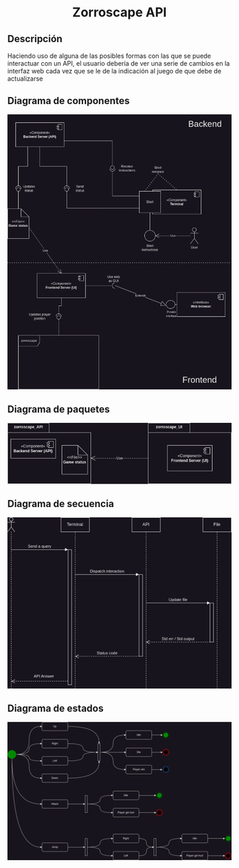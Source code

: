 <h1 align="center">Zorroscape API</h1>

## Descripción

Haciendo uso de alguna de las posibles formas con las que se puede interactuar con un API,
el usuario debería de ver una serie de cambios en la interfaz web cada vez que se le de la
indicación al juego de que debe de actualizarse

## Diagrama de componentes

<p align="center">
  <img
    src="./.assets/zorrospace-Components.drawio.png"
    alt="Components"
  />
</p>

## Diagrama de paquetes

<p align="center">
  <img
    src="./.assets/zorrospace-Packages.drawio.png"
    alt="Packages"
  />
</p>

## Diagrama de secuencia

<p align="center">
  <img
    src="./.assets/zorrospace-Sequence.drawio.png"
    alt="Sequence"
  />
</p>

## Diagrama de estados

<p align="center">
  <img
    src="./.assets/zorrospace-States.drawio.png"
    alt="States"
  />
</p>

